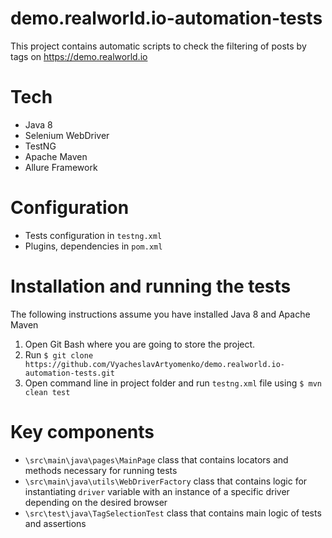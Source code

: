 # demo.realworld.io-automation-tests
This project contains automatic scripts to check the filtering of posts by tags on https://demo.realworld.io

# Tech
- Java 8
- Selenium WebDriver
- TestNG
- Apache Maven
- Allure Framework

# Configuration
- Tests configuration in ```testng.xml```
- Plugins, dependencies in ```pom.xml```

# Installation and running the tests
The following instructions assume you have installed Java 8 and Apache Maven

1. Open Git Bash where you are going to store the project.
2. Run ```$ git clone https://github.com/VyacheslavArtyomenko/demo.realworld.io-automation-tests.git```
3. Open command line in project folder and run ```testng.xml``` file using ```$ mvn clean test```

# Key components
- ```\src\main\java\pages\MainPage``` class that contains locators and methods necessary for running tests
- ```\src\main\java\utils\WebDriverFactory``` class that contains logic for instantiating ```driver``` variable with an instance of a specific driver depending on the desired browser
- ```\src\test\java\TagSelectionTest``` class that contains main logic of tests and assertions 
